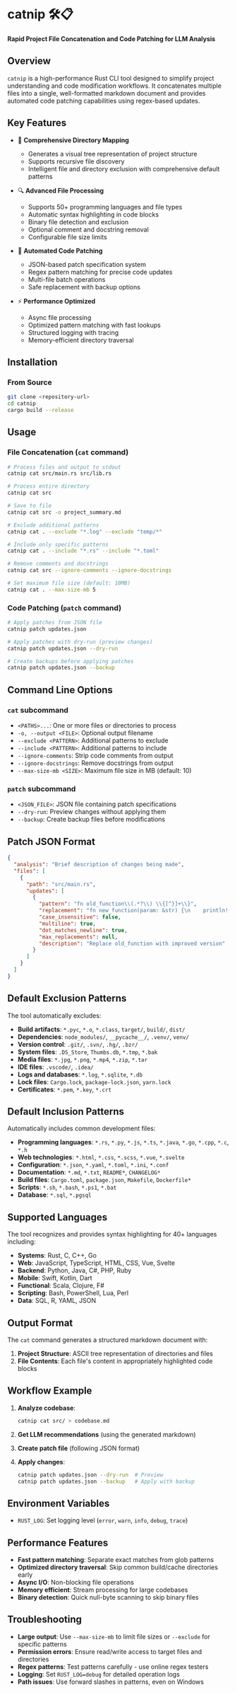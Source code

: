 # catnip 🛠️📋

**Rapid Project File Concatenation and Code Patching for LLM Analysis**

## Overview

`catnip` is a high-performance Rust CLI tool designed to simplify project understanding and code modification workflows. It concatenates multiple files into a single, well-formatted markdown document and provides automated code patching capabilities using regex-based updates.

## Key Features

- 📂 **Comprehensive Directory Mapping**

  - Generates a visual tree representation of project structure
  - Supports recursive file discovery
  - Intelligent file and directory exclusion with comprehensive default patterns

- 🔍 **Advanced File Processing**

  - Supports 50+ programming languages and file types
  - Automatic syntax highlighting in code blocks
  - Binary file detection and exclusion
  - Optional comment and docstring removal
  - Configurable file size limits

- 🔧 **Automated Code Patching**

  - JSON-based patch specification system
  - Regex pattern matching for precise code updates
  - Multi-file batch operations
  - Safe replacement with backup options

- ⚡ **Performance Optimized**

  - Async file processing
  - Optimized pattern matching with fast lookups
  - Structured logging with tracing
  - Memory-efficient directory traversal


## Installation

### From Source

```bash
git clone <repository-url>
cd catnip
cargo build --release
```

## Usage

### File Concatenation (`cat` command)

```bash
# Process files and output to stdout
catnip cat src/main.rs src/lib.rs

# Process entire directory
catnip cat src

# Save to file
catnip cat src -o project_summary.md

# Exclude additional patterns
catnip cat . --exclude "*.log" --exclude "temp/*"

# Include only specific patterns
catnip cat . --include "*.rs" --include "*.toml"

# Remove comments and docstrings
catnip cat src --ignore-comments --ignore-docstrings

# Set maximum file size (default: 10MB)
catnip cat . --max-size-mb 5
```

### Code Patching (`patch` command)

```bash
# Apply patches from JSON file
catnip patch updates.json

# Apply patches with dry-run (preview changes)
catnip patch updates.json --dry-run

# Create backups before applying patches
catnip patch updates.json --backup
```

## Command Line Options

### `cat` subcommand

- `<PATHS>...`: One or more files or directories to process
- `-o, --output <FILE>`: Optional output filename
- `--exclude <PATTERN>`: Additional patterns to exclude
- `--include <PATTERN>`: Additional patterns to include
- `--ignore-comments`: Strip code comments from output
- `--ignore-docstrings`: Remove docstrings from output
- `--max-size-mb <SIZE>`: Maximum file size in MB (default: 10)

### `patch` subcommand

- `<JSON_FILE>`: JSON file containing patch specifications
- `--dry-run`: Preview changes without applying them
- `--backup`: Create backup files before modifications

## Patch JSON Format

```json
{
  "analysis": "Brief description of changes being made",
  "files": [
    {
      "path": "src/main.rs",
      "updates": [
        {
          "pattern": "fn old_function\\(.*?\\) \\{[^}]+\\}",
          "replacement": "fn new_function(param: &str) {\n    println!(\"Updated: {}\", param);\n}",
          "case_insensitive": false,
          "multiline": true,
          "dot_matches_newline": true,
          "max_replacements": null,
          "description": "Replace old_function with improved version"
        }
      ]
    }
  ]
}
```

## Default Exclusion Patterns

The tool automatically excludes:

- **Build artifacts**: `*.pyc`, `*.o`, `*.class`, `target/`, `build/`, `dist/`
- **Dependencies**: `node_modules/`, `__pycache__/`, `.venv/`, `venv/`
- **Version control**: `.git/`, `.svn/`, `.hg/`, `.bzr/`
- **System files**: `.DS_Store`, `Thumbs.db`, `*.tmp`, `*.bak`
- **Media files**: `*.jpg`, `*.png`, `*.mp4`, `*.zip`, `*.tar`
- **IDE files**: `.vscode/`, `.idea/`
- **Logs and databases**: `*.log`, `*.sqlite`, `*.db`
- **Lock files**: `Cargo.lock`, `package-lock.json`, `yarn.lock`
- **Certificates**: `*.pem`, `*.key`, `*.crt`

## Default Inclusion Patterns

Automatically includes common development files:

- **Programming languages**: `*.rs`, `*.py`, `*.js`, `*.ts`, `*.java`, `*.go`, `*.cpp`, `*.c`, `*.h`
- **Web technologies**: `*.html`, `*.css`, `*.scss`, `*.vue`, `*.svelte`
- **Configuration**: `*.json`, `*.yaml`, `*.toml`, `*.ini`, `*.conf`
- **Documentation**: `*.md`, `*.txt`, `README*`, `CHANGELOG*`
- **Build files**: `Cargo.toml`, `package.json`, `Makefile`, `Dockerfile*`
- **Scripts**: `*.sh`, `*.bash`, `*.ps1`, `*.bat`
- **Database**: `*.sql`, `*.pgsql`

## Supported Languages

The tool recognizes and provides syntax highlighting for 40+ languages including:

- **Systems**: Rust, C, C++, Go
- **Web**: JavaScript, TypeScript, HTML, CSS, Vue, Svelte
- **Backend**: Python, Java, C#, PHP, Ruby
- **Mobile**: Swift, Kotlin, Dart
- **Functional**: Scala, Clojure, F#
- **Scripting**: Bash, PowerShell, Lua, Perl
- **Data**: SQL, R, YAML, JSON

## Output Format

The `cat` command generates a structured markdown document with:

1. **Project Structure**: ASCII tree representation of directories and files
2. **File Contents**: Each file's content in appropriately highlighted code blocks

## Workflow Example

1. **Analyze codebase**:

   ```bash
   catnip cat src/ > codebase.md
   ```

2. **Get LLM recommendations** (using the generated markdown)

3. **Create patch file** (following JSON format)

4. **Apply changes**:

   ```bash
   catnip patch updates.json --dry-run  # Preview
   catnip patch updates.json --backup   # Apply with backup
   ```

## Environment Variables

- `RUST_LOG`: Set logging level (`error`, `warn`, `info`, `debug`, `trace`)

## Performance Features

- **Fast pattern matching**: Separate exact matches from glob patterns
- **Optimized directory traversal**: Skip common build/cache directories early
- **Async I/O**: Non-blocking file operations
- **Memory efficient**: Stream processing for large codebases
- **Binary detection**: Quick null-byte scanning to skip binary files

## Troubleshooting

- **Large output**: Use `--max-size-mb` to limit file sizes or `--exclude` for specific patterns
- **Permission errors**: Ensure read/write access to target files and directories
- **Regex patterns**: Test patterns carefully - use online regex testers
- **Logging**: Set `RUST_LOG=debug` for detailed operation logs
- **Path issues**: Use forward slashes in patterns, even on Windows
